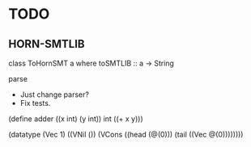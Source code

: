 # TODO

## HORN-SMTLIB

class ToHornSMT a where
  toSMTLIB :: a -> String

parse

- Just change parser?
- Fix tests.

(define adder ((x int)  (y int)) int ((+  x  y)))





(datatype (Vec 1)
 ((VNil ())
  (VCons ((head (@(0)))  (tail ((Vec  @(0))))))))